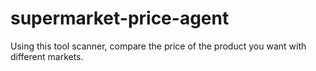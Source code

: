 # supermarket-price-agent
Using this tool scanner, compare the price of the product you want with different markets.
